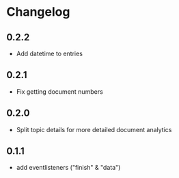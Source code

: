 # Changelog

## 0.2.2

* Add datetime to entries

## 0.2.1

* Fix getting document numbers

## 0.2.0

* Split topic details for more detailed document analytics

## 0.1.1

* add eventlisteners ("finish" & "data")
